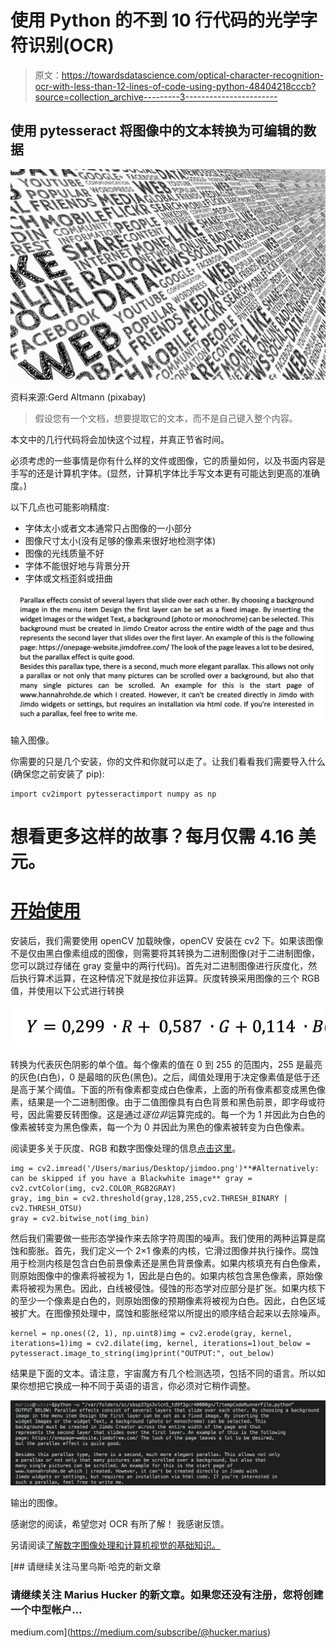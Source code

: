 # 使用 Python 的不到 10 行代码的光学字符识别(OCR)

> 原文：<https://towardsdatascience.com/optical-character-recognition-ocr-with-less-than-12-lines-of-code-using-python-48404218cccb?source=collection_archive---------3----------------------->

## 使用 pytesseract 将图像中的文本转换为可编辑的数据

![](img/1b65e11093aa4ca734d39f70ffec6b9d.png)

资料来源:Gerd Altmann (pixabay)

> 假设您有一个文档，想要提取它的文本，而不是自己键入整个内容。

本文中的几行代码将会加快这个过程，并真正节省时间。

必须考虑的一些事情是你有什么样的文件或图像，它的质量如何，以及书面内容是手写的还是计算机字体。(显然，计算机字体比手写文本更有可能达到更高的准确度。)

以下几点也可能影响精度:

*   字体太小或者文本通常只占图像的一小部分
*   图像尺寸太小(没有足够的像素来很好地检测字体)
*   图像的光线质量不好
*   字体不能很好地与背景分开
*   字体或文档歪斜或扭曲

![](img/d421a84603fe4111a39dfc45d1476ee5.png)

输入图像。

你需要的只是几个安装，你的文件和你就可以走了。让我们看看我们需要导入什么(确保您之前安装了 pip):

```
import cv2import pytesseractimport numpy as np
```

# 想看更多这样的故事？每月仅需 4.16 美元。

# [开始使用](https://medium.com/@hucker.marius/membership)

安装后，我们需要使用 openCV 加载映像，openCV 安装在 cv2 下。如果该图像不是仅由黑白像素组成的图像，则需要将其转换为二进制图像(对于二进制图像，您可以跳过存储在 gray 变量中的两行代码)。首先对二进制图像进行灰度化，然后执行算术运算，在这种情况下就是按位非运算。灰度转换采用图像的三个 RGB 值，并使用以下公式进行转换

![](img/8cf50d7ab347b0f3b7980482850fae95.png)

转换为代表灰色阴影的单个值。每个像素的值在 0 到 255 的范围内，255 是最亮的灰色(白色)，0 是最暗的灰色(黑色)。之后，阈值处理用于决定像素值是低于还是高于某个阈值。下面的所有像素都变成白色像素，上面的所有像素都变成黑色像素，结果是一个二进制图像。由于二值图像具有白色背景和黑色前景，即字母或符号，因此需要反转图像。这是通过*逐位非*运算完成的。每一个为 1 并因此为白色的像素被转变为黑色像素，每一个为 0 并因此为黑色的像素被转变为白色像素。

阅读更多关于灰度、RGB 和数字图像处理的信息[点击这里](https://medium.com/@hucker.marius/understanding-the-basics-of-digital-image-processing-and-computer-vision-using-opencv-8bc0e67243c8)。

```
img = cv2.imread('/Users/marius/Desktop/jimdoo.png')**#Alternatively: can be skipped if you have a Blackwhite image** gray = cv2.cvtColor(img, cv2.COLOR_RGB2GRAY)
gray, img_bin = cv2.threshold(gray,128,255,cv2.THRESH_BINARY | cv2.THRESH_OTSU)
gray = cv2.bitwise_not(img_bin)
```

然后我们需要做一些形态学操作来去除字符周围的噪声。我们使用的两种运算是腐蚀和膨胀。首先，我们定义一个 2×1 像素的内核，它滑过图像并执行操作。腐蚀用于检测内核是包含白色前景像素还是黑色背景像素。如果内核填充有白色像素，则原始图像中的像素将被视为 1，因此是白色的。如果内核包含黑色像素，原始像素将被视为黑色。因此，白线被侵蚀。侵蚀的形态学对应部分是扩张。如果内核下的至少一个像素是白色的，则原始图像的预期像素将被视为白色。因此，白色区域被扩大。在图像预处理中，腐蚀和膨胀经常以所提出的顺序结合起来以去除噪声。

```
kernel = np.ones((2, 1), np.uint8)img = cv2.erode(gray, kernel, iterations=1)img = cv2.dilate(img, kernel, iterations=1)out_below = pytesseract.image_to_string(img)print("OUTPUT:", out_below)
```

结果是下面的文本。请注意，宇宙魔方有几个检测选项，包括不同的语言。所以如果你想把它换成一种不同于英语的语言，你必须对它稍作调整。

![](img/0fc1b0f90f6ede1ad820d30d3004f032.png)

输出的图像。

感谢您的阅读，希望您对 OCR 有所了解！
我感谢反馈。

另请阅读[了解数字图像处理和计算机视觉的基础知识。](https://medium.com/@hucker.marius/understanding-the-basics-of-digital-image-processing-and-computer-vision-using-opencv-8bc0e67243c8)

[](https://medium.com/subscribe/@hucker.marius) [## 请继续关注马里乌斯·哈克的新文章

### 请继续关注 Marius Hucker 的新文章。如果您还没有注册，您将创建一个中型帐户…

medium.com](https://medium.com/subscribe/@hucker.marius)
